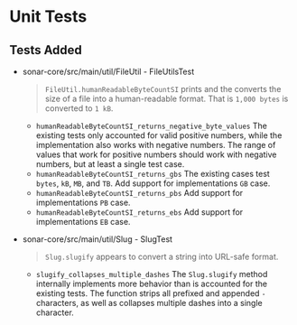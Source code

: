 # Unit Tests

## Tests Added

* sonar-core/src/main/util/FileUtil - FileUtilsTest
  
  > `FileUtil.humanReadableByteCountSI` prints and the converts the size of a file into a
  human-readable format. That is `1,000 bytes` is converted to `1 kB`.

  * `humanReadableByteCountSI_returns_negative_byte_values` The existing tests only accounted for
   valid positive numbers, while the implementation also works with negative numbers. The range of
   values that work for positive numbers should work with negative numbers, but at least a single
   test case.
  * `humanReadableByteCountSI_returns_gbs` The existing cases test `bytes`, `kB`, `MB`, and `TB`.
   Add support for implementations `GB` case.
  * `humanReadableByteCountSI_returns_pbs` Add support for implementations `PB` case.
  * `humanReadableByteCountSI_returns_ebs`  Add support for implementations `EB` case.

* sonar-core/src/main/util/Slug - SlugTest
  
  > `Slug.slugify` appears to convert a string into URL-safe format.

  * `slugify_collapses_multiple_dashes` The `Slug.slugify` method internally implements more
   behavior than is accounted for the existing tests. The function strips all prefixed and
   appended `-` characters, as well as collapses multiple dashes into a single character.
